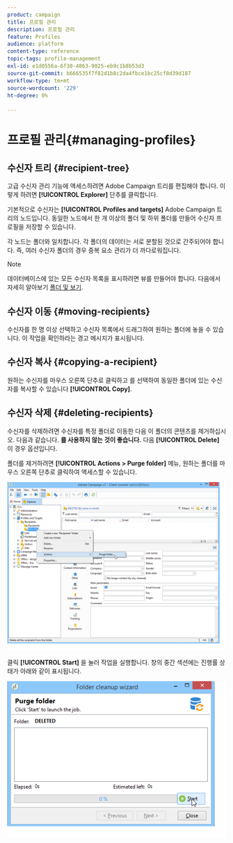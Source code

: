 ```yaml
---
product: campaign
title: 프로필 관리
description: 프로필 관리
feature: Profiles
audience: platform
content-type: reference
topic-tags: profile-management
exl-id: e1d0556a-6f30-4863-9025-eb9c1b8b53d3
source-git-commit: b666535f7f82d1b8c2da4fbce1bc25cf8d39d187
workflow-type: tm+mt
source-wordcount: '229'
ht-degree: 0%

---
```


# 프로필 관리{#managing-profiles}



## 수신자 트리 {#recipient-tree}

고급 수신자 관리 기능에 액세스하려면 Adobe Campaign 트리를 편집해야 합니다. 이렇게 하려면 **[!UICONTROL Explorer]** 단추를 클릭합니다.

기본적으로 수신자는 **[!UICONTROL Profiles and targets]** Adobe Campaign 트리의 노드입니다. 동일한 노드에서 한 개 이상의 폴더 및 하위 폴더를 만들어 수신자 프로필을 저장할 수 있습니다.

각 노드는 폴더와 일치합니다. 각 폴더의 데이터는 서로 분할된 것으로 간주되어야 합니다. 즉, 여러 수신자 폴더의 경우 중복 요소 관리가 더 까다로워집니다.

>[!NOTE]
>
>데이터베이스에 있는 모든 수신자 목록을 표시하려면 뷰를 만들어야 합니다. 다음에서 자세히 알아보기 [폴더 및 보기](../../platform/using/access-management-folders.md).

## 수신자 이동 {#moving-recipients}

수신자를 한 명 이상 선택하고 수신자 목록에서 드래그하여 원하는 폴더에 놓을 수 있습니다. 이 작업을 확인하라는 경고 메시지가 표시됩니다.

## 수신자 복사 {#copying-a-recipient}

원하는 수신자를 마우스 오른쪽 단추로 클릭하고 를 선택하여 동일한 폴더에 있는 수신자를 복사할 수 있습니다 **[!UICONTROL Copy]**.

## 수신자 삭제 {#deleting-recipients}

수신자를 삭제하려면 수신자를 특정 폴더로 이동한 다음 이 폴더의 콘텐츠를 제거하십시오. 다음과 같습니다. **를 사용하지 않는 것이 좋습니다.** 다음 **[!UICONTROL Delete]** 이 경우 옵션입니다.

폴더를 제거하려면 **[!UICONTROL Actions > Purge folder]** 메뉴, 원하는 폴더를 마우스 오른쪽 단추로 클릭하여 액세스할 수 있습니다.

![](assets/s_ncs_user_purge_folder.png)

클릭 **[!UICONTROL Start]** 을 눌러 작업을 실행합니다. 창의 중간 섹션에는 진행률 상태가 아래와 같이 표시됩니다.

![](assets/s_ncs_user_purge_folder_start.png)
